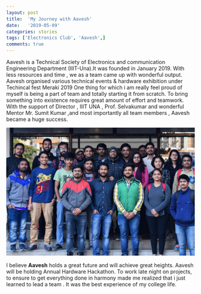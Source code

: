 ```yaml
---
layout: post
title:  'My Journey with Aavesh'
date:   '2019-05-09'
categories: stories
tags: ['Electronics Club', 'Aavesh',]
comments: true
---
```

Aavesh is a Technical Society of Electronics and communication Engineering Department (IIIT-Una).It was founded in January 2019. With less resources and time ,
we as a team came up with wonderful output. Aavesh organised various technical events & hardware exhibition under Techincal fest Meraki 2019
One thing for which i am really feel proud of myself is being a part of team and totally starting it from scratch. To bring something into existence 
requires great amount of effort and teamwork. With the support of  Director , IIIT UNA , Prof. Selvakumar and wonderful Mentor Mr. Sumit Kumar ,and most importantly all 
team members , Aavesh became a huge success.

<div class="image">
    <a href="/public/img/aavesh.jpg">
        <img alt="'Project metrics' tab" src="/public/img/aavesh.jpg" />
    </a>
</div>

I believe <strong>Aavesh</strong> holds a great future and will achieve great heights. Aavesh will be holding Annual Hardware Hackathon.
To work late night on projects, to ensure to get everything done in harmony made me realized that i just learned to lead a team . 
It was the best experience of my college life.

